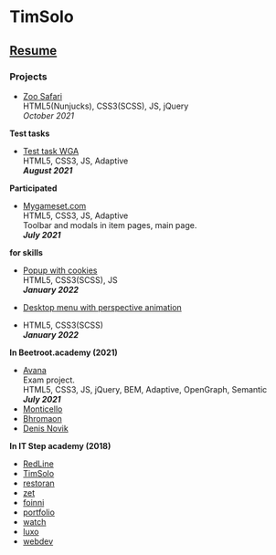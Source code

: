 # TimSolo

## [Resume](https://bit.ly/2YAPBDm)

### Projects

* [Zoo Safari](http://azovzoo.com/)<br>
HTML5(Nunjucks), CSS3(SCSS), JS, jQuery<br>
<i><b></b>October 2021</i>

<strong>Test tasks</strong>

* [Test task WGA](berd/)<br>
HTML5, CSS3, JS, Adaptive
<br><i><b>August 2021</b></i>

<strong>Participated</strong>
* [Mygameset.com](https://mygameset.com)<br>
HTML5, CSS3, JS, Adaptive<br>
Toolbar and modals in item pages, main page.
<br><i><b>July 2021</b></i>

<strong>for skills</strong>
* [Popup with cookies](popup-with-cookies/)<br>
HTML5, CSS3(SCSS), JS<br>
<i><b>January 2022</b></i>

* [Desktop menu with perspective animation](down-menu-parallax-effect/)<br>
* HTML5, CSS3(SCSS)<br>
<i><b>January 2022</b></i>

<strong>In Beetroot.academy (2021)</strong>
* [Avana](https://soulraise.github.io/avana/avana/)<br>
Exam project.<br>
HTML5, CSS3, JS, jQuery, BEM, Adaptive, OpenGraph, Semantic<br>
<i><b>July 2021</b></i>
* [Monticello](monticello/)
* [Bhromaon](bhromaon/)
* [Denis Novik](DenisNovik/)



<strong>In IT Step academy (2018)</strong>

* [RedLine](RedLine/)
* [TimSolo](TimSolo/)
* [restoran](Restoran/)
* [zet](ZET/)
* [foinni](Foinni/)
* [portfolio](Portfolio/)
* [watch](watch/)
* [luxo](luxo/)
* [webdev](webdev/)
